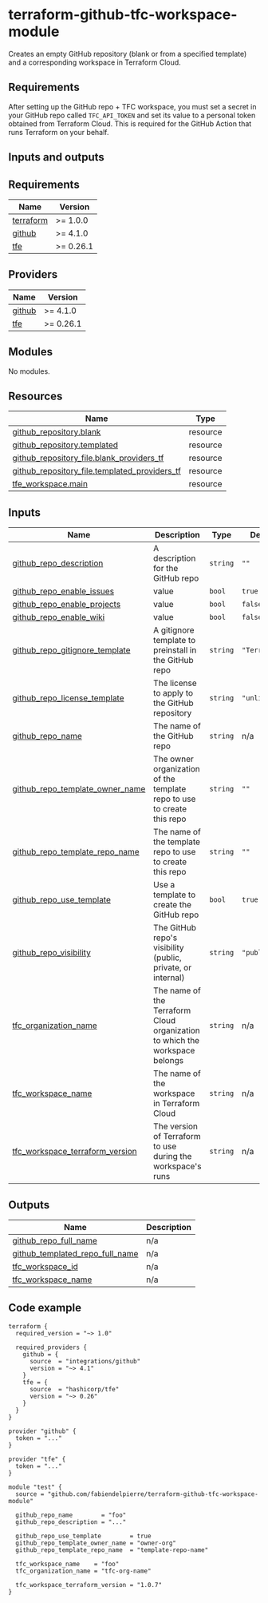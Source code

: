 # terraform-github-tfc-workspace-module

Creates an empty GitHub repository (blank or from a specified template) and a corresponding workspace in Terraform Cloud.

## Requirements

After setting up the GitHub repo + TFC workspace, you must set a secret in your GitHub repo called `TFC_API_TOKEN` and set its value to a personal token obtained from Terraform Cloud. This is required for the GitHub Action that runs Terraform on your behalf.

## Inputs and outputs

<!--- BEGIN_TF_DOCS --->
## Requirements

| Name | Version |
|------|---------|
| <a name="requirement_terraform"></a> [terraform](#requirement\_terraform) | >= 1.0.0 |
| <a name="requirement_github"></a> [github](#requirement\_github) | >= 4.1.0 |
| <a name="requirement_tfe"></a> [tfe](#requirement\_tfe) | >= 0.26.1 |

## Providers

| Name | Version |
|------|---------|
| <a name="provider_github"></a> [github](#provider\_github) | >= 4.1.0 |
| <a name="provider_tfe"></a> [tfe](#provider\_tfe) | >= 0.26.1 |

## Modules

No modules.

## Resources

| Name | Type |
|------|------|
| [github_repository.blank](https://registry.terraform.io/providers/integrations/github/latest/docs/resources/repository) | resource |
| [github_repository.templated](https://registry.terraform.io/providers/integrations/github/latest/docs/resources/repository) | resource |
| [github_repository_file.blank_providers_tf](https://registry.terraform.io/providers/integrations/github/latest/docs/resources/repository_file) | resource |
| [github_repository_file.templated_providers_tf](https://registry.terraform.io/providers/integrations/github/latest/docs/resources/repository_file) | resource |
| [tfe_workspace.main](https://registry.terraform.io/providers/hashicorp/tfe/latest/docs/resources/workspace) | resource |

## Inputs

| Name | Description | Type | Default | Required |
|------|-------------|------|---------|:--------:|
| <a name="input_github_repo_description"></a> [github\_repo\_description](#input\_github\_repo\_description) | A description for the GitHub repo | `string` | `""` | no |
| <a name="input_github_repo_enable_issues"></a> [github\_repo\_enable\_issues](#input\_github\_repo\_enable\_issues) | value | `bool` | `true` | no |
| <a name="input_github_repo_enable_projects"></a> [github\_repo\_enable\_projects](#input\_github\_repo\_enable\_projects) | value | `bool` | `false` | no |
| <a name="input_github_repo_enable_wiki"></a> [github\_repo\_enable\_wiki](#input\_github\_repo\_enable\_wiki) | value | `bool` | `false` | no |
| <a name="input_github_repo_gitignore_template"></a> [github\_repo\_gitignore\_template](#input\_github\_repo\_gitignore\_template) | A gitignore template to preinstall in the GitHub repo | `string` | `"Terraform"` | no |
| <a name="input_github_repo_license_template"></a> [github\_repo\_license\_template](#input\_github\_repo\_license\_template) | The license to apply to the GitHub repository | `string` | `"unlicense"` | no |
| <a name="input_github_repo_name"></a> [github\_repo\_name](#input\_github\_repo\_name) | The name of the GitHub repo | `string` | n/a | yes |
| <a name="input_github_repo_template_owner_name"></a> [github\_repo\_template\_owner\_name](#input\_github\_repo\_template\_owner\_name) | The owner organization of the template repo to use to create this repo | `string` | `""` | no |
| <a name="input_github_repo_template_repo_name"></a> [github\_repo\_template\_repo\_name](#input\_github\_repo\_template\_repo\_name) | The name of the template repo to use to create this repo | `string` | `""` | no |
| <a name="input_github_repo_use_template"></a> [github\_repo\_use\_template](#input\_github\_repo\_use\_template) | Use a template to create the GitHub repo | `bool` | `true` | no |
| <a name="input_github_repo_visibility"></a> [github\_repo\_visibility](#input\_github\_repo\_visibility) | The GitHub repo's visibility (public, private, or internal) | `string` | `"public"` | no |
| <a name="input_tfc_organization_name"></a> [tfc\_organization\_name](#input\_tfc\_organization\_name) | The name of the Terraform Cloud organization to which the workspace belongs | `string` | n/a | yes |
| <a name="input_tfc_workspace_name"></a> [tfc\_workspace\_name](#input\_tfc\_workspace\_name) | The name of the workspace in Terraform Cloud | `string` | n/a | yes |
| <a name="input_tfc_workspace_terraform_version"></a> [tfc\_workspace\_terraform\_version](#input\_tfc\_workspace\_terraform\_version) | The version of Terraform to use during the workspace's runs | `string` | n/a | yes |

## Outputs

| Name | Description |
|------|-------------|
| <a name="output_github_repo_full_name"></a> [github\_repo\_full\_name](#output\_github\_repo\_full\_name) | n/a |
| <a name="output_github_templated_repo_full_name"></a> [github\_templated\_repo\_full\_name](#output\_github\_templated\_repo\_full\_name) | n/a |
| <a name="output_tfc_workspace_id"></a> [tfc\_workspace\_id](#output\_tfc\_workspace\_id) | n/a |
| <a name="output_tfc_workspace_name"></a> [tfc\_workspace\_name](#output\_tfc\_workspace\_name) | n/a |

<!--- END_TF_DOCS --->

## Code example

```hcl
terraform {
  required_version = "~> 1.0"

  required_providers {
    github = {
      source  = "integrations/github"
      version = "~> 4.1"
    }
    tfe = {
      source  = "hashicorp/tfe"
      version = "~> 0.26"
    }
  }
}

provider "github" {
  token = "..."
}

provider "tfe" {
  token = "..."
}

module "test" {
  source = "github.com/fabiendelpierre/terraform-github-tfc-workspace-module"

  github_repo_name        = "foo"
  github_repo_description = "..."

  github_repo_use_template        = true
  github_repo_template_owner_name = "owner-org"
  github_repo_template_repo_name  = "template-repo-name"

  tfc_workspace_name    = "foo"
  tfc_organization_name = "tfc-org-name"

  tfc_workspace_terraform_version = "1.0.7"
}
```